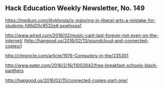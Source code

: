 ## Hack Education Weekly Newsletter, No. 149

https://medium.com/@vkhosla/is-majoring-in-liberal-arts-a-mistake-for-students-fd9d20c8532e#.pxwhjoea1

http://www.wired.com/2016/02/music-cant-last-forever-not-even-on-the-internet/ (http://hapgood.us/2016/02/13/soundcloud-and-connected-copies/)

http://chronicle.com/article/1976-Computers-in-the/235301

http://www.eater.com/2016/2/16/11002842/free-breakfast-schools-black-panthers

http://hapgood.us/2016/02/15/connected-copies-part-one/
